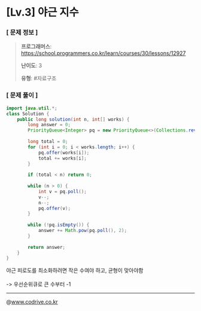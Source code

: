 # [Lv.3] 야근 지수

### [ 문제 정보 ]
> **프로그래머스**: https://school.programmers.co.kr/learn/courses/30/lessons/12927
> 
> **난이도**: 3
>
> **유형**: #자료구조


### [ 문제 풀이 ]
```Java
import java.util.*;
class Solution {
    public long solution(int n, int[] works) {
        long answer = 0;
        PriorityQueue<Integer> pq = new PriorityQueue<>(Collections.reverseOrder());
        
        long total = 0;
        for (int i = 0; i < works.length; i++) {
            pq.offer(works[i]);
            total += works[i];
        }
        
        if (total < n) return 0;
        
        while (n > 0) {
            int v = pq.poll();
            v--;
            n--;
            pq.offer(v);
        }
        
        while (!pq.isEmpty()) {
            answer += Math.pow(pq.poll(), 2);
        }
        
        return answer;
    }
}

```
야근 피로도를 최소화하려면 작은 수여야 하고, 균형이 맞아야함<br><br>-> 우선순위큐로 큰 수부터 -1


---
@www.codrive.co.kr